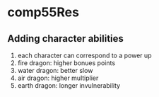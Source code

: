 # comp55Res
## Adding character abilities
<ol>
  <li>each character can correspond to a power up</li>
  <li>fire dragon: higher bonues points</li>
  <li>water dragon: better slow</li>
  <li>air dragon: higher multiplier</li>
  <li>earth dragon: longer invulnerability</li>
</ol>
